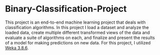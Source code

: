 # Binary-Classification-Project
This project is an end-to-end machine learning project that deals with classification algorithms. In this project I load a dataset and analyze the loaded data, create multiple different transformed views of the data and evaluate a suite of algorithms on each, and finalize and present the results of a model for making predictions on new data. For this project, I utilized [Weka 3.8.6](https://waikato.github.io/weka-site/index.html).

